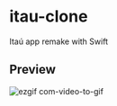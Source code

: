 # itau-clone
Itaú app remake with Swift

## Preview
![ezgif com-video-to-gif](https://github.com/lucaslcw/itau-clone/assets/106099323/b864892b-bdbf-4888-9955-7aa5b34eaa9b)
